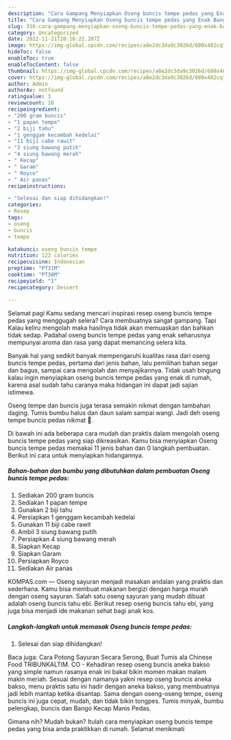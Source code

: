 ```yaml
---
description: "Cara Gampang Menyiapkan Oseng buncis tempe pedas yang Enak Banget"
title: "Cara Gampang Menyiapkan Oseng buncis tempe pedas yang Enak Banget"
slug: 316-cara-gampang-menyiapkan-oseng-buncis-tempe-pedas-yang-enak-banget
category: Uncategorized
date: 2022-11-21T20:16:22.207Z
image: https://img-global.cpcdn.com/recipes/a8e2dc3da9c3026d/680x482cq70/oseng-buncis-tempe-pedas-foto-resep-utama.jpg
hideToc: false
enableToc: true
enableTocContent: false
thumbnail: https://img-global.cpcdn.com/recipes/a8e2dc3da9c3026d/680x482cq70/oseng-buncis-tempe-pedas-foto-resep-utama.jpg
cover: https://img-global.cpcdn.com/recipes/a8e2dc3da9c3026d/680x482cq70/oseng-buncis-tempe-pedas-foto-resep-utama.jpg
author: Admin
authorAv: notfound
ratingvalue: 3
reviewcount: 10
recipeingredient:
- "200 gram buncis"
- "1 papan tempe"
- "2 biji tahu"
- "1 genggam kecambah kedelai"
- "11 biji cabe rawit"
- "3 siung bawang putih"
- "4 siung bawang merah"
- " Kecap"
- " Garam"
- " Royco"
- " Air panas"
recipeinstructions:

- "Selesai dan siap dihidangkan!"
categories:
- Resep
tags:
- oseng
- buncis
- tempe

katakunci: oseng buncis tempe 
nutrition: 123 calories
recipecuisine: Indonesian
preptime: "PT31M"
cooktime: "PT38M"
recipeyield: "1"
recipecategory: Dessert

---
```



Selamat pagi Kamu sedang mencari inspirasi resep oseng buncis tempe pedas yang menggugah selera? Cara membuatnya sangat gampang. Tapi Kalau keliru mengolah maka hasilnya tidak akan memuaskan dan bahkan tidak sedap. Padahal oseng buncis tempe pedas yang enak seharusnya mempunyai aroma dan rasa yang dapat memancing selera kita.


Banyak hal yang sedikit banyak mempengaruhi kualitas rasa dari oseng buncis tempe pedas, pertama dari jenis bahan, lalu pemilihan bahan segar dan bagus, sampai cara mengolah dan menyajikannya. Tidak usah bingung kalau ingin menyiapkan oseng buncis tempe pedas yang enak di rumah, karena asal sudah tahu caranya maka hidangan ini dapat jadi sajian istimewa.

Oseng tempe dan buncis juga terasa semakin nikmat dengan tambahan daging. Tumis bumbu halus dan daun salam sampai wangi. Jadi deh oseng tempe buncis pedas nikmat 🤤.


Di bawah ini ada beberapa cara mudah dan praktis dalam mengolah oseng buncis tempe pedas yang siap dikreasikan. Kamu bisa menyiapkan Oseng buncis tempe pedas memakai 11 jenis bahan dan 0 langkah pembuatan. Berikut ini cara untuk menyiapkan hidangannya.

<!--inarticleads1-->

##### Bahan-bahan dan bumbu yang dibutuhkan dalam pembuatan Oseng buncis tempe pedas:

1. Sediakan 200 gram buncis
1. Sediakan 1 papan tempe
1. Gunakan 2 biji tahu
1. Persiapkan 1 genggam kecambah kedelai
1. Gunakan 11 biji cabe rawit
1. Ambil 3 siung bawang putih
1. Persiapkan 4 siung bawang merah
1. Siapkan  Kecap
1. Siapkan  Garam
1. Persiapkan  Royco
1. Sediakan  Air panas


KOMPAS.com — Oseng sayuran menjadi masakan andalan yang praktis dan sederhana. Kamu bisa membuat makanan bergizi dengan harga murah dengan oseng sayuran. Salah satu oseng sayuran yang mudah dibuat adalah oseng buncis tahu ebi. Berikut resep oseng buncis tahu ebi, yang juga bisa menjadi ide makanan sehat bagi anak kos. 

<!--inarticleads2-->

##### Langkah-langkah untuk memasak Oseng buncis tempe pedas:


1. Selesai dan siap dihidangkan!

Baca juga: Cara Potong Sayuran Secara Serong, Buat Tumis ala Chinese Food TRIBUNKALTIM. CO - Kehadiran resep oseng buncis aneka bakso yang simple namun rasanya enak ini bakal bikin momen makan malam makin meriah. Sesuai dengan namanya yakni resep oseng buncis aneka bakso, menu praktis satu ini hadir dengan aneka bakso, yang membuatnya jadi lebih mantap ketika disantap. Sama dengan oseng-oseng tempe, oseng buncis ini juga cepat, mudah, dan tidak bikin tongpes. Tumis minyak, bumbu pelengkap, buncis dan Bango Kecap Manis Pedas. 

Gimana nih? Mudah bukan? Itulah cara menyiapkan oseng buncis tempe pedas yang bisa anda praktikkan di rumah. Selamat menikmati
